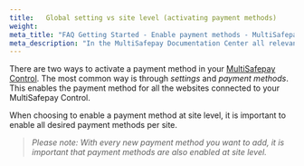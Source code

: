 ```yaml
---
title:   Global setting vs site level (activating payment methods)
weight:
meta_title: "FAQ Getting Started - Enable payment methods - MultiSafepay Support"
meta_description: "In the MultiSafepay Documentation Center all relevant information regarding our Plugins and API. As well as Support pages for Payment Method, Tools and General Questions. You can also find the contact details of our Support Team and Integration Team."
---
```


There are two ways to activate a payment method in your [MultiSafepay Control](https://merchant.multisafepay.com/).
The most common way is through _settings_ and _payment methods_.
This enables the payment method for all the websites connected to your MultiSafepay Control.

When choosing to enable a payment method at site level, it is important to enable all desired payment methods per site.

>_Please note: With every new payment method you want to add, it is important that payment methods are also enabled at site level._
